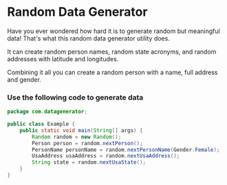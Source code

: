 # Random Data Generator

Have you ever wondered how hard it is to generate random but meaningful data! That's what this random data generator utility does.

It can create random person names, random state acronyms, and random addresses with latitude and longitudes. 

Combining it all you can create a random person with a name, full address and gender.

### Use the following code to generate data
```java
package com.datagenerator;

public class Example {
    public static void main(String[] args) {
        Random random = new Random();
        Person person = random.nextPerson();
        PersonName personName = random.nextPersonName(Gender.Female);
        UsaAddress usaAddress = random.nextUsaAddress();
        String state = random.nextUsaState();
    }
}

``` 
